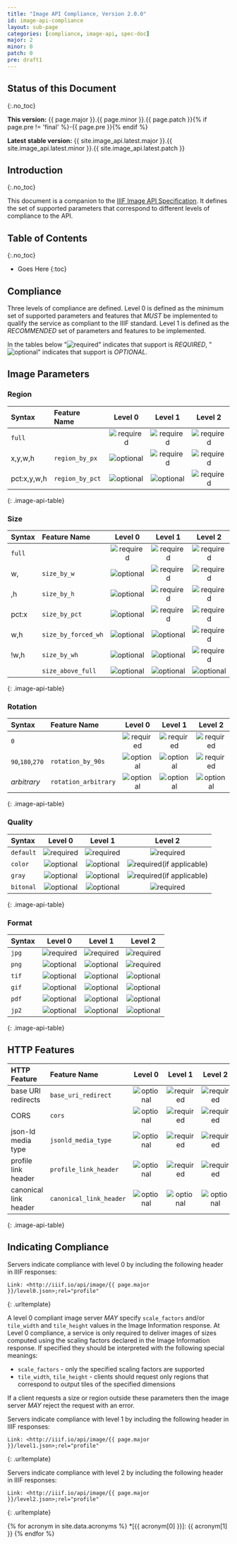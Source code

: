 ```yaml
---
title: "Image API Compliance, Version 2.0.0"
id: image-api-compliance
layout: sub-page
categories: [compliance, image-api, spec-doc]
major: 2
minor: 0
patch: 0
pre: draft1
---
```


## Status of this Document
{:.no_toc}

__This version:__ {{ page.major }}.{{ page.minor }}.{{ page.patch }}{% if page.pre != 'final' %}-{{ page.pre }}{% endif %}

__Latest stable version:__ {{ site.image_api.latest.major }}.{{ site.image_api.latest.minor }}.{{ site.image_api.latest.patch }}

## Introduction
{:.no_toc}

This document is a companion to the [IIIF Image API Specification][image-api]. It defines the set of supported parameters that correspond to different levels of compliance to the API.

## Table of Contents
{:.no_toc}

* Goes Here
{:toc}


## Compliance

Three levels of compliance are defined. Level 0 is defined as the minimum set of supported parameters and features that _MUST_ be implemented to qualify the service as compliant to the IIIF standard. Level 1 is defined as the _RECOMMENDED_ set of parameters and features to be implemented.

In the tables below "![required][icon-req]" indicates that support is _REQUIRED_, "![optional][icon-opt]" indicates that support is _OPTIONAL_.

## Image Parameters

### Region

| Syntax      | Feature Name    | Level 0 | Level 1 | Level 2  |
|:------------|:--------------- |:-------:|:-------:|:--------:|
| `full`      |                 | ![required][icon-req] | ![required][icon-req]       | ![required][icon-req]        |
| x,y,w,h     | `region_by_px`  | ![optional][icon-opt] | ![required][icon-req]       | ![required][icon-req]        |
| pct:x,y,w,h | `region_by_pct` | ![optional][icon-opt] | ![optional][icon-opt]       | ![required][icon-req]        |
{: .image-api-table}

### Size

| Syntax      | Feature Name        | Level 0 | Level 1 | Level 2  |
|:------------|:--------------------|:-------:|:-------:|:--------:|
| `full`      |                     | ![required][icon-req]      | ![required][icon-req]      | ![required][icon-req]       |
| w,          | `size_by_w`         | ![optional][icon-opt]      | ![required][icon-req]      | ![required][icon-req]       |
| ,h          | `size_by_h`         | ![optional][icon-opt]      | ![required][icon-req]      | ![required][icon-req]       |
| pct:x       | `size_by_pct`       | ![optional][icon-opt]      | ![required][icon-req]      | ![required][icon-req]       |
| w,h         | `size_by_forced_wh` | ![optional][icon-opt]      | ![optional][icon-opt]      | ![required][icon-req]       |
| !w,h        | `size_by_wh`        | ![optional][icon-opt]      | ![optional][icon-opt]      | ![required][icon-req]       |
|             | `size_above_full`   | ![optional][icon-opt]      | ![optional][icon-opt]      | ![optional][icon-opt]       |
{: .image-api-table}

### Rotation

| Syntax           | Feature Name         | Level 0 | Level 1 | Level 2  |
|:-----------------|:---------------------|:-------:|:-------:|:--------:|
| `0`              |                      | ![required][icon-req]      | ![required][icon-req]      | ![required][icon-req]       |
| `90`,`180`,`270` | `rotation_by_90s`    | ![optional][icon-opt]      | ![optional][icon-opt]      | ![required][icon-req]       |
| _arbitrary_      | `rotation_arbitrary` | ![optional][icon-opt]      | ![optional][icon-opt]      | ![optional][icon-opt]       |
{: .image-api-table}

### Quality

| Syntax        | Level 0 | Level 1 | Level 2  |
|:--------------|:-------:|:-------:|:--------:|
| `default`     | ![required][icon-req]      | ![required][icon-req]      | ![required][icon-req]       |
| `color`       | ![optional][icon-opt]      | ![optional][icon-opt]      | ![required][icon-req](if applicable) |
| `gray`        | ![optional][icon-opt]      | ![optional][icon-opt]      | ![required][icon-req](if applicable) |
| `bitonal`     | ![optional][icon-opt]      | ![optional][icon-opt]      | ![required][icon-req]       |
{: .image-api-table}

### Format

| Syntax      | Level 0 | Level 1 | Level 2  |
|:------------|:-------:|:-------:|:--------:|
| `jpg`       | ![required][icon-req]      | ![required][icon-req]      | ![required][icon-req]       |
| `png`       | ![optional][icon-opt]      | ![optional][icon-opt]      | ![required][icon-req]       |
| `tif`       | ![optional][icon-opt]      | ![optional][icon-opt]      | ![optional][icon-opt]       |
| `gif`       | ![optional][icon-opt]      | ![optional][icon-opt]      | ![optional][icon-opt]       |
| `pdf`       | ![optional][icon-opt]      | ![optional][icon-opt]      | ![optional][icon-opt]       |
| `jp2`       | ![optional][icon-opt]      | ![optional][icon-opt]      | ![optional][icon-opt]       |
{: .image-api-table}

## HTTP Features

| HTTP Feature          | Feature Name            | Level 0 | Level 1 | Level 2  |
|:----------------------|:------------------------|:-------:|:-------:|:--------:|
| base URI redirects    | `base_uri_redirect`     | ![optional][icon-opt]      | ![required][icon-req]      | ![required][icon-req]       |
| CORS                  | `cors`                  | ![optional][icon-opt]      | ![required][icon-req]      | ![required][icon-req]       |
| json-ld media type    | `jsonld_media_type`     | ![optional][icon-opt]      | ![required][icon-req]      | ![required][icon-req]       |
| profile link header   | `profile_link_header`   | ![optional][icon-opt]      | ![required][icon-req]      | ![required][icon-req]       |
| canonical link header | `canonical_link_header` | ![optional][icon-opt]      | ![optional][icon-opt]      | ![optional][icon-opt]       |
{: .image-api-table}

## Indicating Compliance

Servers indicate compliance with level 0 by including the following header in IIIF responses:

```
Link: <http://iiif.io/api/image/{{ page.major }}/level0.json>;rel="profile"
```
{: .urltemplate}

A level 0 compliant image server _MAY_ specify `scale_factors` and/or `tile_width` and `tile_height` values in the Image Information response. At Level 0 compliance, a service is only required to deliver images of sizes computed using the scaling factors declared in the Image Information response. If specified they should be interpreted with the following special meanings:

 * `scale_factors` - only the specified scaling factors are supported
 * `tile_width`, `tile_height` - clients should request only regions that correspond to output tiles of the specified dimensions

If a client requests a size or region outside these parameters then the image server _MAY_ reject the request with an error.

Servers indicate compliance with level 1 by including the following header in IIIF responses:

```
Link: <http://iiif.io/api/image/{{ page.major }}/level1.json>;rel="profile"
```
{: .urltemplate}

Servers indicate compliance with level 2 by including the following header in IIIF responses:

```
Link: <http://iiif.io/api/image/{{ page.major }}/level2.json>;rel="profile"
```
{: .urltemplate}

[image-api]: /api/image/2.0/ "Image API 2.0"
[icon-req]: /img/metadata-api/required.png "Required"
[icon-recc]: /img/metadata-api/recommended.png "Recommended"
[icon-opt]: /img/metadata-api/optional.png "Optional"
[icon-na]: /img/metadata-api/not_allowed.png "Not allowed"

{% for acronym in site.data.acronyms %}
  *[{{ acronym[0] }}]: {{ acronym[1] }}
{% endfor %}
